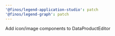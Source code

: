 ```yaml
---
'@finos/legend-application-studio': patch
'@finos/legend-graph': patch
---
```


Add icon/image components to DataProductEditor
